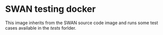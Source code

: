 # SWAN testing docker


This image inherits from the SWAN source code image and runs some test cases available in the *tests* forlder.